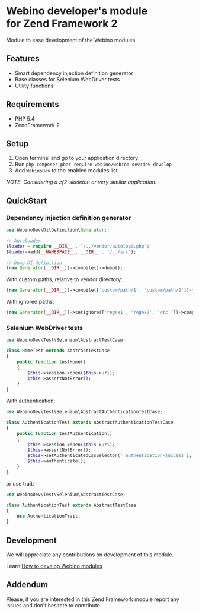 # Webino developer's module <br /> for Zend Framework 2

Module to ease development of the Webino modules.

## Features

- Smart dependency injection definition generator
- Base classes for Selenium WebDriver tests
- Utility functions

## Requirements

- PHP 5.4
- ZendFramework 2

## Setup

1. Open terminal and go to your application directory
2. Run `php composer.phar require webino/webino-dev:dev-develop`
3. Add `WebinoDev` to the enabled modules list

  *NOTE: Considering a zf2-skeleton or very similar application.*

## QuickStart

### Dependency injection definition generator

```php
use WebinoDev\Di\Definition\Generator;

// Autoloader
$loader = require __DIR__ . '/../vendor/autoload.php';
$loader->add(__NAMESPACE__, __DIR__ . '/../src');

// Dump DI definition
(new Generator(__DIR__))->compile()->dump();
```

With custom paths, relative to vendor directory:

```php
(new Generator(__DIR__))->compile(['custom/path/1', 'custom/path/2'])->dump();
```

With ignored paths:

```php
(new Generator(__DIR__))->setIgnore(['regex1', 'regex2', 'etc.'])->compile()->dump();
```

### Selenium WebDriver tests

```php
use WebinoDev\Test\Selenium\AbstractTestCase;

class HomeTest extends AbstractTestCase
{
    public function testHome()
    {
        $this->session->open($this->uri);
        $this->assertNotError();
    }
}
```

With authentication:

```php
use WebinoDev\Test\Selenium\AbstractAuthenticationTestCase;

class AuthenticationTest extends AbstractAuthenticationTestCase
{
    public function testAuthentication()
    {
        $this->session->open($this->uri);
        $this->assertNotError();
        $this->setAuthenticatedCssSelector('.authentication-success');
        $this->authenticate();
    }
}
```

or use trait:

```php
use WebinoDev\Test\Selenium\AbstractTestCase;

class AuthenticationTest extends AbstractTestCase
{
    use AuthenticationTrait;
}
```

## Development

We will appreciate any contributions on development of this module.

Learn [How to develop Webino modules](https://github.com/webino/Webino/wiki/How-to-develop-Webino-modules)

## Addendum

Please, if you are interested in this Zend Framework module report any issues and don't hesitate to contribute.
